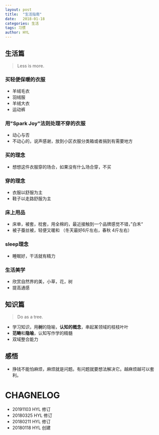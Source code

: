 ```yaml
---
layout: post
title:  "生活指南"
date:   2018-01-18
categories: 生活
tags: 习惯
author: HYL
---
```

## 生活篇

> Less is more. 

### 买轻便保暖的衣服
- 羊绒毛衣
- 羽绒服
- 羊绒大衣
- 运动裤

### 用"Spark Joy"法则处理不穿的衣服

- 动心与否
- 不动心的，说声感谢，放到小区衣服分类箱或者捐到有需要地方

### 买的理念
- 想想这件衣服穿的场合，如果没有什么场合穿，不买


### 穿的理念
- 衣服以舒服为主
- 鞋子以走路舒服为主

### 床上用品
- 床单，被套，枕套，用全棉的，最近接触到一个品牌感觉不错，”白禾“
- 被子蚕丝被，轻便又暖和 （冬天最好6斤左右，春秋 4斤左右）

### sleep理念
- 睡眠好，干活就有精力

### 生活美学

- 欣赏自然界的美，小草，花，树
- 提高通感


## 知识篇

> Do as a tree.



- 学习知识，用**树**的隐喻，**认知的概念**，串起某领域的枝枝叶叶
- **范畴**和**隐喻**，认知写作学的精髓
- 双域整合能力

## 感悟

- 挣钱不能怕麻烦，麻烦就是问题。有问题就要想法解决它。越麻烦越可以套利。





# CHAGNELOG
- 20191103 HYL 修订
- 20180325 HYL 修订
- 20180211 HYL 修订
- 20180118 HYL 创建
